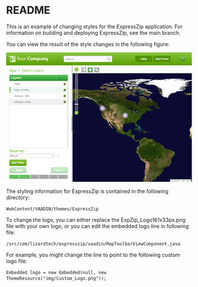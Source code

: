 README
=======

This is an example of changing styles for the ExpressZip application. For information on building and deploying ExpressZip, see the main branch. 

You can view the result of the style changes in the following figure:

![Custom Style Example](ExpressZip_CustomStyles.png)

The styling information for ExpressZip is contained in the following directory:
```
WebContent/VAADIN/themes/ExpressZip
```
To change the logo, you can either replace the ExpZip_Logo161x33px.png file with your own logo, or you can edit the embedded logo line in following file:
```
/src/com/lizardtech/expresszip/vaadin/MapToolbarViewComponent.java
```
For example, you might change the line to point to the following custom logo file:
```
Embedded logo = new Embedded(null, new ThemeResource("img/Custom_Logo.png"));

